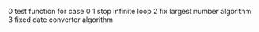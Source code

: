0 test function for case 0
1 stop infinite loop
2 fix largest number algorithm
3 fixed date converter algorithm